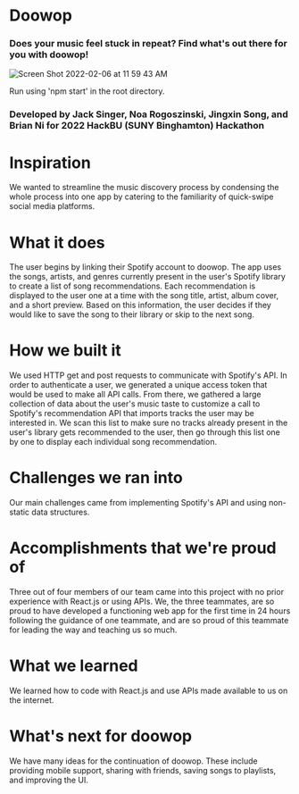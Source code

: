 # Doowop
### Does your music feel stuck in repeat? Find what's out there for you with doowop!

![Screen Shot 2022-02-06 at 11 59 43 AM](https://user-images.githubusercontent.com/54961512/152691947-0fe60b00-5509-41e7-aac9-131d503421e9.png)

Run using 'npm start' in the root directory.

### Developed by Jack Singer, Noa Rogoszinski, Jingxin Song, and Brian Ni for 2022 HackBU (SUNY Binghamton) Hackathon

# Inspiration
We wanted to streamline the music discovery process by condensing the whole process into one app by catering to the familiarity of quick-swipe social media platforms.

# What it does
The user begins by linking their Spotify account to doowop. The app uses the songs, artists, and genres currently present in the user's Spotify library to create a list of song recommendations. Each recommendation is displayed to the user one at a time with the song title, artist, album cover, and a short preview. Based on this information, the user decides if they would like to save the song to their library or skip to the next song.

# How we built it
We used HTTP get and post requests to communicate with Spotify's API. In order to authenticate a user, we generated a unique access token that would be used to make all API calls. From there, we gathered a large collection of data about the user's music taste to customize a call to Spotify's recommendation API that imports tracks the user may be interested in. We scan this list to make sure no tracks already present in the user's library gets recommended to the user, then go through this list one by one to display each individual song recommendation.

# Challenges we ran into
Our main challenges came from implementing Spotify's API and using non-static data structures.

# Accomplishments that we're proud of
Three out of four members of our team came into this project with no prior experience with React.js or using APIs. We, the three teammates, are so proud to have developed a functioning web app for the first time in 24 hours following the guidance of one teammate, and are so proud of this teammate for leading the way and teaching us so much.

# What we learned
We learned how to code with React.js and use APIs made available to us on the internet.

# What's next for doowop
We have many ideas for the continuation of doowop. These include providing mobile support, sharing with friends, saving songs to playlists, and improving the UI.
